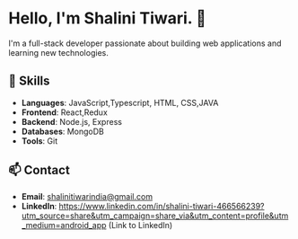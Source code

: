 # Hello, I'm Shalini Tiwari. 👋

I'm a full-stack developer passionate about building web applications and learning new technologies.

## 🚀 Skills
- **Languages**: JavaScript,Typescript, HTML, CSS,JAVA
- **Frontend**: React,Redux
- **Backend**: Node.js, Express
- **Databases**: MongoDB
- **Tools**: Git




## 📫 Contact
- **Email**: shalinitiwarindia@gmail.com
- **LinkedIn**: https://www.linkedin.com/in/shalini-tiwari-466566239?utm_source=share&utm_campaign=share_via&utm_content=profile&utm_medium=android_app (Link to LinkedIn)






<img src="https://komarev.com/ghpvc/?username=shalinitiwarindia&style=flat-square&color=blue" alt=""/>




